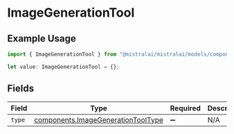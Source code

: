 # ImageGenerationTool

## Example Usage

```typescript
import { ImageGenerationTool } from "@mistralai/mistralai/models/components";

let value: ImageGenerationTool = {};
```

## Fields

| Field                                                                                    | Type                                                                                     | Required                                                                                 | Description                                                                              |
| ---------------------------------------------------------------------------------------- | ---------------------------------------------------------------------------------------- | ---------------------------------------------------------------------------------------- | ---------------------------------------------------------------------------------------- |
| `type`                                                                                   | [components.ImageGenerationToolType](../../models/components/imagegenerationtooltype.md) | :heavy_minus_sign:                                                                       | N/A                                                                                      |